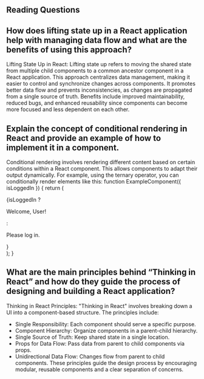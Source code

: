 ## Reading Questions

## How does lifting state up in a React application help with managing data flow and what are the benefits of using this approach?

Lifting State Up in React: Lifting state up refers to moving the shared state from multiple child components to a common ancestor component in a React application. This approach centralizes data management, making it easier to control and synchronize changes across components. It promotes better data flow and prevents inconsistencies, as changes are propagated from a single source of truth. Benefits include improved maintainability, reduced bugs, and enhanced reusability since components can become more focused and less dependent on each other.

## Explain the concept of conditional rendering in React and provide an example of how to implement it in a component.

Conditional rendering involves rendering different content based on certain conditions within a React component. This allows components to adapt their output dynamically. For example, using the ternary operator, you can conditionally render elements like this:  function ExampleComponent({ isLoggedIn }) {
  return (
    <div>
      {isLoggedIn ? <p>Welcome, User!</p> : <p>Please log in.</p>}
    </div>
  );
}

## What are the main principles behind “Thinking in React” and how do they guide the process of designing and building a React application?

Thinking in React Principles: "Thinking in React" involves breaking down a UI into a component-based structure. The principles include:
* Single Responsibility: Each component should serve a specific purpose.
* Component Hierarchy: Organize components in a parent-child hierarchy.
* Single Source of Truth: Keep shared state in a single location.
* Props for Data Flow: Pass data from parent to child components via props.
* Unidirectional Data Flow: Changes flow from parent to child components. These principles guide the design process by encouraging modular, reusable components and a clear separation of concerns.


